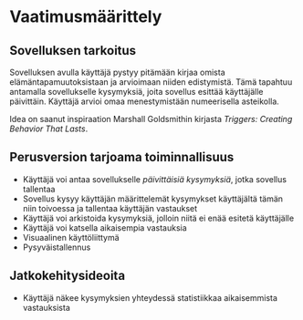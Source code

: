 # Vaatimusmäärittely

## Sovelluksen tarkoitus
Sovelluksen avulla käyttäjä pystyy pitämään kirjaa omista elämäntapamuutoksistaan ja
arvioimaan niiden edistymistä. Tämä tapahtuu antamalla sovellukselle kysymyksiä, joita
sovellus esittää käyttäjälle päivittäin. Käyttäjä arvioi omaa menestymistään numeerisella
asteikolla.

Idea on saanut inspiraation Marshall Goldsmithin kirjasta *Triggers: Creating Behavior
That Lasts*.

## Perusversion tarjoama toiminnallisuus
- Käyttäjä voi antaa sovellukselle *päivittäisiä kysymyksiä*, jotka sovellus tallentaa
- Sovellus kysyy käyttäjän määrittelemät kysymykset käyttäjältä tämän niin toivoessa ja tallentaa käyttäjän vastaukset
- Käyttäjä voi arkistoida kysymyksiä, jolloin niitä ei enää esitetä käyttäjälle
- Käyttäjä voi katsella aikaisempia vastauksia
- Visuaalinen käyttöliittymä
- Pysyväistallennus


## Jatkokehitysideoita
- Käyttäjä näkee kysymyksien yhteydessä statistiikkaa aikaisemmista vastauksista
